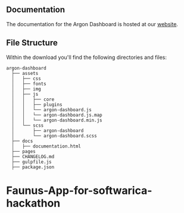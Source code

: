 

## Documentation

The documentation for the Argon Dashboard is hosted at our [website](https://www.creative-tim.com/learning-lab/bootstrap/overview/argon-dashboard).

## File Structure

Within the download you'll find the following directories and files:

```
argon-dashboard
  ├── assets
  │   ├── css
  │   ├── fonts
  │   ├── img
  │   ├── js
  │   │   ├── core
  │   │   ├── plugins
  │   │   └── argon-dashboard.js
  │   │   └── argon-dashboard.js.map
  │   │   └── argon-dashboard.min.js
  │   └── scss
  │       ├── argon-dashboard
  │       └── argon-dashboard.scss
  ├── docs
  │   ├── documentation.html
  ├── pages
  ├── CHANGELOG.md
  ├── gulpfile.js
  ├── package.json
```
# Faunus-App-for-softwarica-hackathon
